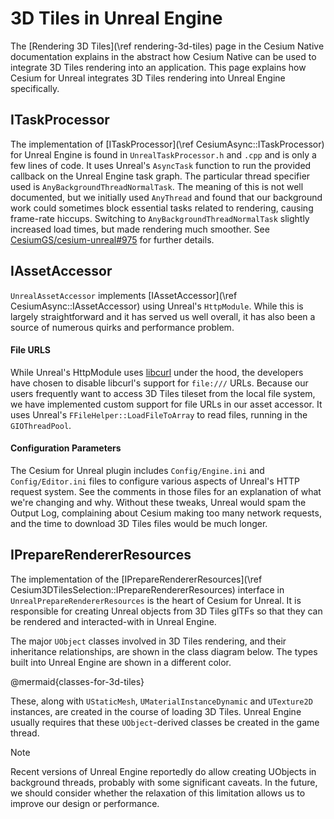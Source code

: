 # 3D Tiles in Unreal Engine

The [Rendering 3D Tiles](\ref rendering-3d-tiles) page in the Cesium Native documentation explains in the abstract how Cesium Native can be used to integrate 3D Tiles rendering into an application. This page explains how Cesium for Unreal integrates 3D Tiles rendering into Unreal Engine specifically.

## ITaskProcessor

The implementation of [ITaskProcessor](\ref CesiumAsync::ITaskProcessor) for Unreal Engine is found in `UnrealTaskProcessor.h` and `.cpp` and is only a few lines of code. It uses Unreal's `AsyncTask` function to run the provided callback on the Unreal Engine task graph. The particular thread specifier used is `AnyBackgroundThreadNormalTask`. The meaning of this is not well documented, but we initially used `AnyThread` and found that our background work could sometimes block essential tasks related to rendering, causing frame-rate hiccups. Switching to `AnyBackgroundThreadNormalTask` slightly increased load times, but made rendering much smoother. See [CesiumGS/cesium-unreal#975](https://github.com/CesiumGS/cesium-unreal/pull/975) for further details.

## IAssetAccessor

`UnrealAssetAccessor` implements [IAssetAccessor](\ref CesiumAsync::IAssetAccessor) using Unreal's `HttpModule`. While this is largely straightforward and it has served us well overall, it has also been a source of numerous quirks and performance problem.

#### File URLS

While Unreal's HttpModule uses [libcurl](https://curl.se/libcurl/) under the hood, the developers have chosen to disable libcurl's support for `file:///` URLs. Because our users frequently want to access 3D Tiles tileset from the local file system, we have implemented custom support for file URLs in our asset accessor. It uses Unreal's `FFileHelper::LoadFileToArray` to read files, running in the `GIOThreadPool`.

#### Configuration Parameters

The Cesium for Unreal plugin includes `Config/Engine.ini` and `Config/Editor.ini` files to configure various aspects of Unreal's HTTP request system. See the comments in those files for an explanation of what we're changing and why. Without these tweaks, Unreal would spam the Output Log, complaining about Cesium making too many network requests, and the time to download 3D Tiles files would be much longer.

## IPrepareRendererResources

The implementation of the [IPrepareRendererResources](\ref Cesium3DTilesSelection::IPrepareRendererResources) interface in `UnrealPrepareRendererResources` is the heart of Cesium for Unreal. It is responsible for creating Unreal objects from 3D Tiles glTFs so that they can be rendered and interacted-with in Unreal Engine.

The major `UObject` classes involved in 3D Tiles rendering, and their inheritance relationships, are shown in the class diagram below. The types built into Unreal Engine are shown in a different color.

@mermaid{classes-for-3d-tiles}

These, along with `UStaticMesh`, `UMaterialInstanceDynamic` and `UTexture2D` instances, are created in the course of loading 3D Tiles. Unreal Engine usually requires that these `UObject`-derived classes be created in the game thread.

> [!note]
> Recent versions of Unreal Engine reportedly do allow creating UObjects in background threads, probably with some significant caveats. In the future, we should consider whether the relaxation of this limitation allows us to improve our design or performance.

